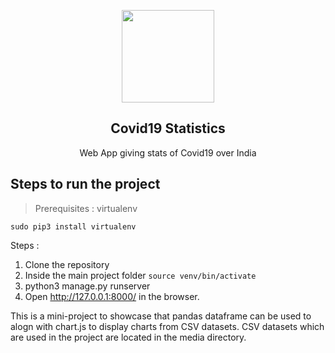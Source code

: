 <p align="center">
  <img src="https://raw.githubusercontent.com/Bublum/GandharvaWeb19/master/EventApp/static/gandharva/images/icons/icon-512x512.png" height="148">
  <h2 align="center">Covid19 Statistics</h2>
  <p align="center">Web App giving stats of Covid19 over India<p>
</p>



## Steps to run the project

> Prerequisites : virtualenv

```sudo pip3 install virtualenv```

Steps :
1) Clone the repository
2) Inside the main project folder
```source venv/bin/activate```
3) python3 manage.py runserver
4) Open http://127.0.0.1:8000/ in the browser.

This is a mini-project to showcase that pandas dataframe can be used to alogn with chart.js to display charts from CSV datasets.
CSV datasets which are used in the project are located in the media directory.
